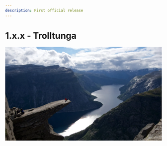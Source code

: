 ```yaml
---
description: First official release
---
```


# 1.x.x - Trolltunga

![](../../.gitbook/assets/image%20%285%29%20%283%29%20%282%29%20%283%29.png)

